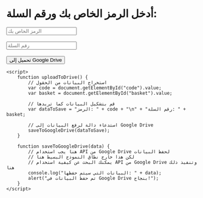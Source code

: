 <!DOCTYPE html>
<html lang="en">
<head>
    <meta charset="UTF-8">
    <meta name="viewport" content="width=device-width, initial-scale=1.0">
    <title>تحويل بيانات إلى ملف في Google Drive</title>
</head>
<body>
    <h1>أدخل الرمز الخاص بك ورقم السلة:</h1>
    <input type="text" id="code" placeholder="الرمز الخاص بك"><br><br>
    <input type="text" id="basket" placeholder="رقم السلة"><br><br>
    <button onclick="uploadToDrive()">تحميل إلى Google Drive</button>

    <script>
        function uploadToDrive() {
            // استخراج البيانات من الحقول
            var code = document.getElementById("code").value;
            var basket = document.getElementById("basket").value;

            // قم بتشكيل البيانات كما تريدها
            var dataToSave = "الرمز: " + code + "\n" + "رقم السلة: " + basket;

            // استدعاء دالة لرفع البيانات إلى Google Drive
            saveToGoogleDrive(dataToSave);
        }

        function saveToGoogleDrive(data) {
            // هنا يجب استخدام API من Google Drive لحفظ البيانات
            // لكن هذا خارج نطاق النموذج البسيط هنا
            // يمكنك البحث عن كيفية استخدام API من Google Drive وتنفيذ ذلك هنا
            console.log("البيانات التي سيتم حفظها: " + data);
            alert("تم حفظ البيانات في Google Drive بنجاح!");
        }
    </script>
</body>
</html>
